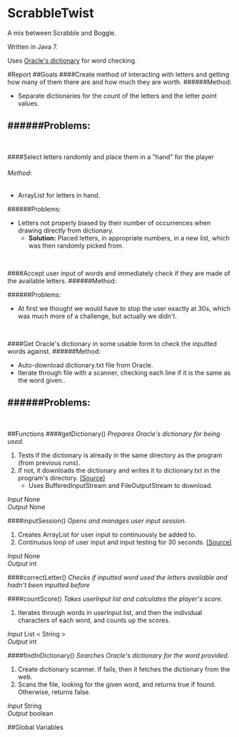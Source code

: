 ScrabbleTwist
=============

A mix between Scrabble and Boggle.

Written in Java 7.

Uses [Oracle's dictionary](http://docs.oracle.com/javase/tutorial/collections/interfaces/examples/dictionary.txt) for word checking.

#Report
##Goals
####Create method of interacting with letters and getting how many of them there are and how much they are worth.
######Method:
- Separate dictionaries for the count of the letters and the letter point values.

######Problems:
- 

<br>

####Select letters randomly and place them in a "hand" for the player
###### Method:
- ArrayList for letters in hand.

######Problems:
- Letters not properly biased by their number of occurrences when drawing directly from dictionary.
	- __Solution:__ Placed letters, in appropriate numbers, in a new list, which was then randomly picked from.

<br>

####Accept user input of words and immediately check if they are made of the available letters.
######Method:

######Problems:
- At first we thought we would have to stop the user exactly at 30s, which was much more of a challenge, but actually we didn't.

<br>

####Get Oracle's dictionary in some usable form to check the inputted words against.
######Method:
- Auto-download dictionary.txt file from Oracle.
- Iterate through file with a scanner, checking each line if it is the same as the word given..

######Problems:
- 

<br>

##Functions
####getDictionary()
_Prepares Oracle's dictionary for being used._

1. Tests if the dictionary is already in the same directory as the program (from previous runs).
2. If not, it downloads the dictionary and writes it to dictionary.txt in the program's directory. [(Source)](http://stackoverflow.com/a/921408)
	- Uses BufferedInputStream and FileOutputStream to download.

_Input_ None  
_Output_ None

####inputSession()
_Opens and manages user input session._

1. Creates ArrayList for user input to continuously be added to.
2. Continuous loop of user input and input testing for 30 seconds. [(Source)](http://stackoverflow.com/a/2550814)  

_Input_ None  
_Output_ int

####correctLetter()
_Checks if inputted word used the letters available and hadn't been inputted before_

####countScore()
_Takes userInput list and calculates the player's score._

1. Iterates through words in userInput list, and then the individual characters of each word, and counts up the scores.

_Input_ List < String >  
_Output_ int

####findInDictionary()
_Searches Oracle's dictionary for the word provided._

1. Create dictionary scanner. If fails, then it fetches the dictionary from the web.
2. Scans the file, looking for the given word, and returns true if found. Otherwise, returns false.

_Input_ String  
_Output_ boolean


##Global Variables
